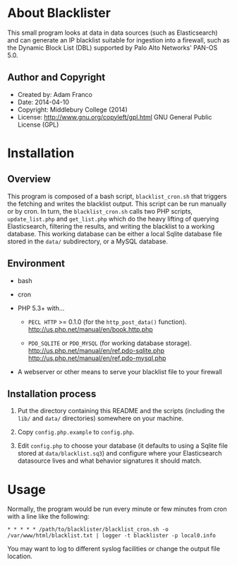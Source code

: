 About Blacklister
==================

This small program looks at data in data sources (such as Elasticsearch) and can generate
an IP blacklist suitable for ingestion into a firewall, such as the Dynamic Block List
(DBL) supported by Palo Alto Networks' PAN-OS 5.0.

Author and Copyright
---------------------

 * Created by: Adam Franco
 * Date: 2014-04-10
 * Copyright: Middlebury College (2014)
 * License: http://www.gnu.org/copyleft/gpl.html GNU General Public License (GPL)

Installation
=============

Overview
---------

This program is composed of a bash script, `blacklist_cron.sh` that triggers the
fetching and writes the blacklist output. This script can be run manually or by cron. 
In turn, the `blacklist_cron.sh` calls two PHP scripts, `update_list.php` and
`get_list.php` which do the heavy lifting of querying Elasticsearch, filtering the
results, and writing the blacklist to a working database. This working database can be
either a local Sqlite database file stored in the `data/` subdirectory, or a MySQL
database.

Environment
------------

 * bash
 
 * cron
 
 * PHP 5.3+  with...
   
   * `PECL HTTP` >= 0.1.0  (for the `http_post_data()` function).  
     http://us.php.net/manual/en/book.http.php
     
   * `PDO_SQLITE` or `PDO_MYSQL` (for working database storage).  
     http://us.php.net/manual/en/ref.pdo-sqlite.php  
     http://us.php.net/manual/en/ref.pdo-mysql.php

 * A webserver or other means to serve your blacklist file to your firewall

Installation process
---------------------

 1. Put the directory containing this README and the scripts (including the `lib/` and
    `data/` directories) somewhere on your machine.

 2. Copy `config.php.example` to `config.php`.

 3. Edit `config.php` to choose your database (it defaults to using a Sqlite file stored
    at `data/blacklist.sq3`) and configure where your Elasticsearch datasource lives
    and what behavior signatures it should match.

Usage
======

Normally, the program would be run every minute or few minutes from cron with a line like
the following:

    * * * * * /path/to/blacklister/blacklist_cron.sh -o /var/www/html/blacklist.txt | logger -t blacklister -p local0.info

You may want to log to different syslog facilities or change the output file location.

